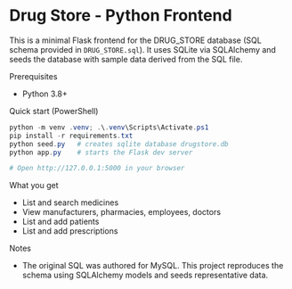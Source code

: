 # Drug Store - Python Frontend

This is a minimal Flask frontend for the DRUG_STORE database (SQL schema provided in `DRUG_STORE.sql`). It uses SQLite via SQLAlchemy and seeds the database with sample data derived from the SQL file.

Prerequisites

- Python 3.8+

Quick start (PowerShell)

```powershell
python -m venv .venv; .\.venv\Scripts\Activate.ps1
pip install -r requirements.txt
python seed.py   # creates sqlite database drugstore.db
python app.py    # starts the Flask dev server

# Open http://127.0.0.1:5000 in your browser
```

What you get

- List and search medicines
- View manufacturers, pharmacies, employees, doctors
- List and add patients
- List and add prescriptions

Notes

- The original SQL was authored for MySQL. This project reproduces the schema using SQLAlchemy models and seeds representative data.
